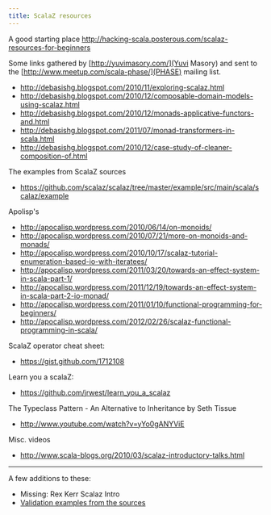 ```yaml
---
title: ScalaZ resources
---
```


A good starting place <http://hacking-scala.posterous.com/scalaz-resources-for-beginners>

Some links gathered by [http://yuvimasory.com/](Yuvi Masory) and sent to the [http://www.meetup.com/scala-phase/](PHASE) mailing list.

 * <http://debasishg.blogspot.com/2010/11/exploring-scalaz.html>
 * <http://debasishg.blogspot.com/2010/12/composable-domain-models-using-scalaz.html>
 * <http://debasishg.blogspot.com/2010/12/monads-applicative-functors-and.html>
 * <http://debasishg.blogspot.com/2011/07/monad-transformers-in-scala.html>
 * <http://debasishg.blogspot.com/2010/12/case-study-of-cleaner-composition-of.html>

The examples from ScalaZ sources             
 * <https://github.com/scalaz/scalaz/tree/master/example/src/main/scala/scalaz/example>

Apolisp's 
 * <http://apocalisp.wordpress.com/2010/06/14/on-monoids/>
 * <http://apocalisp.wordpress.com/2010/07/21/more-on-monoids-and-monads/>
 * <http://apocalisp.wordpress.com/2010/10/17/scalaz-tutorial-enumeration-based-io-with-iteratees/>
 * <http://apocalisp.wordpress.com/2011/03/20/towards-an-effect-system-in-scala-part-1/>
 * <http://apocalisp.wordpress.com/2011/12/19/towards-an-effect-system-in-scala-part-2-io-monad/>
 * <http://apocalisp.wordpress.com/2011/01/10/functional-programming-for-beginners/>
 * <http://apocalisp.wordpress.com/2012/02/26/scalaz-functional-programming-in-scala/>

ScalaZ operator cheat sheet:
 * <https://gist.github.com/1712108>

Learn you a scalaZ:
 * <https://github.com/jrwest/learn_you_a_scalaz>

The Typeclass Pattern - An Alternative to Inheritance by Seth Tissue
 * <http://www.youtube.com/watch?v=yYo0gANYViE> 

Misc. videos
 * <http://www.scala-blogs.org/2010/03/scalaz-introductory-talks.html>

---

A few additions to these:

 * Missing: Rex Kerr Scalaz Intro 
 * [Validation examples from the sources](http://scalaz.googlecode.com/svn/continuous/latest/browse.sxr/scalaz/example/ExampleValidation.scala.html)

